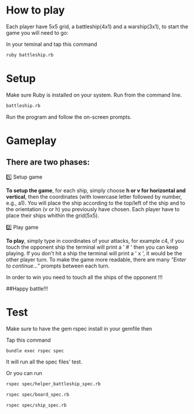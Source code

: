 # How to play
Each player have 5x5 grid, a battleship(4x1) and a warship(3x1), to start the game you will need to go:

In your teminal and tap this command
```bash
ruby battleship.rb
```

# Setup
Make sure Ruby is installed on your system.
Run  from the command line.
```bash
battleship.rb
```

Run the program and follow the on-screen prompts.



# Gameplay
## There are two phases:

1️⃣ Setup game

**To setup the game**, for each ship, simply choose **h or v for horizontal and vertical**, then the coordinates (with lowercase letter followed by number, e.g., a1). You will place the ship according to the top/left of the ship and to the orientation (v or h) you previously have chosen. Each player have to place their ships whithin the grid(5x5).

2️⃣ Play game

**To play**, simply type in coordinates of your attacks, for example c4, if you touch the opponent ship the terminal will print a ' # ' then you can keep playing. If you don't hit a ship the terminal will print a ' x ', it would be the other player turn. To make the game more readable, there are many *"Enter to continue..."* prompts between each turn.

In order to win you need to touch all the ships of the opponent !!!

##Happy battle!!!


# Test

Make sure to have the gem rspec install in your gemfile
then

Tap this command
```bash
bundle exec rspec spec
```
It will run all the spec files' test.

Or you can run
```bash
rspec spec/helper_battleship_spec.rb
```
```bash
rspec spec/board_spec.rb
```
```bash
rspec spec/ship_spec.rb
```
